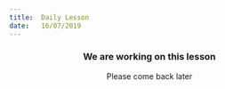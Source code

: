 ```yaml
---
title:  Daily Lesson
date:   16/07/2019
---
```


### <center>We are working on this lesson</center>
<center>Please come back later</center>